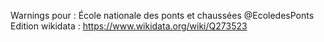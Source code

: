 Warnings pour : École nationale des ponts et chaussées @EcoledesPonts
Edition wikidata : https://www.wikidata.org/wiki/Q273523 

